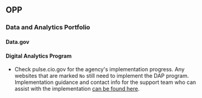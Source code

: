 




## OPP


### Data and Analytics Portfolio

#### Data.gov 



#### Digital Analytics Program

* Check pulse.cio.gov for the agency's implementation progress.  Any websites that are marked `No` still need to implement the DAP program.  Implementation guidance and contact info for the support team who can assist with the implementation [can be found here](https://digital.gov/dap/).  
